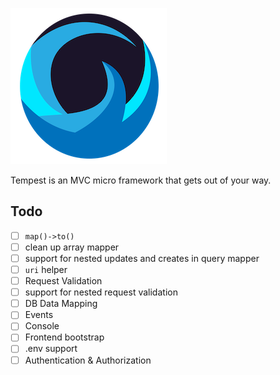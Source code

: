 ![](/.github/tempest-logo-sm.png)

Tempest is an MVC micro framework that gets out of your way.

## Todo

- [ ] `map()->to()`
- [ ] clean up array mapper
- [ ] support for nested updates and creates in query mapper
- [ ] `uri` helper
- [ ] Request Validation
- [ ] support for nested request validation
- [ ] DB Data Mapping
- [ ] Events
- [ ] Console
- [ ] Frontend bootstrap
- [ ] .env support
- [ ] Authentication & Authorization